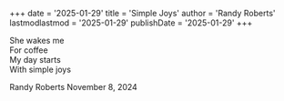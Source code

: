 +++ 
date = '2025-01-29' 
title = 'Simple Joys' 
author = 'Randy Roberts'
lastmodlastmod = '2025-01-29' 
publishDate = '2025-01-29' 
+++

She wakes me  
For coffee  
My day starts  
With simple joys  
  
Randy Roberts November 8, 2024  
